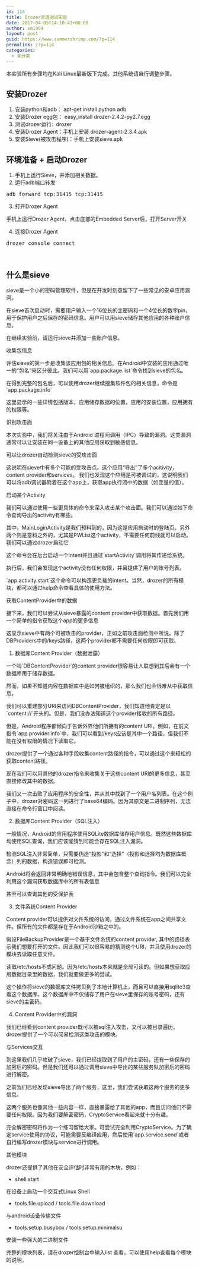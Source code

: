 ```yaml
---
id: 114
title: Drozer渗透测试实验
date: 2017-04-05T14:10:43+08:00
author: xm1994
layout: post
guid: https://www.summershrimp.com/?p=114
permalink: /?p=114
categories:
  - 未分类
---
```

本实验所有步骤均在Kali Linux最新版下完成。其他系统请自行调整步骤。

## 安装Drozer

  1. 安装python和adb： apt-get install python adb
  2. 安装Drozer egg包： easy_install drozer-2.4.2-py2.7.egg
  3. 测试drozer运行:  drozer
  4. 安装Drozer Agent：手机上安装 drozer-agent-2.3.4.apk
  5. 安装Sieve(被攻击程序)：手机上安装sieve.apk

## 环境准备 + 启动Drozer

  1. 手机上运行Sieve，并添加相关数据。
  2. 运行adb端口转发

<pre class="lang:default decode:true">adb forward tcp:31415 tcp:31415</pre>

<ol start="3">
  <li>
    打开Drozer Agent
  </li>
</ol>

手机上运行Drozer Agent，点击底部的Embedded Server后，打开Server开关

<ol start="4">
  <li>
    连接Drozer Agent
  </li>
</ol>

<pre class="lang:default decode:true ">drozer console connect</pre>

&nbsp;

## 什么是sieve

sieve是一个小的密码管理软件，但是在开发时刻意留下了一些常见的安卓应用漏洞。

在sieve首次启动时，需要用户输入一个16位长的主密码和一个4位长的数字pin，用于保护用户之后保存的密码信息。用户可以用sieve储存其他应用的各种账户信息。

在继续实验前，请运行sieve并添加一些账户信息。

收集包信息

评估sieve的第一步是收集该应用包的相关信息。在Android中安装的应用通过唯一的“包名”来区分彼此。我们可以用\`app.package.list\`命令找到sieve的包名。

在得到完整的包名后，可以使用drozer继续搜集软件包的相关信息，命令是\`app.package.info\`

这里显示的一些详情包括版本，应用储存数据的位置，应用的安装位置，应用拥有的权限等。

识别攻击面

本次实验中，我们将关注由于Android 进程间调用（IPC）导致的漏洞。这类漏洞通常可以让安装在同一设备上的其他应用获取到敏感信息。

可以让drozer自动检测sieve的受攻击面

这说明在sieve中有多个可能的受攻击点。这个应用“导出”了多个acitivity，content provider和services。 我们也发现这个应用是可被调试的，这说明我们可以将adb调试器附着在这个app上，获取app执行流中的数据（如变量的值）。

启动某个Activity

我们可以通过使用一些更具体的命令来深入攻击某个攻击面。我们可以通过如下命令查询导出的activity有哪些。

其中，MainLoginActivity是我们预料到的，因为这是应用启动时的登陆页。另外两个则是意料之外的，尤其是PWList这个activity，不需要任何前线就可以启动。我们可以通过drozer启动它

这个命令会在后台启动一个Intent并且通过\`startActivity\`调用将其传递给系统。

执行后，我们会发现这个activity没有任何权限，并且提供了用户的账号列表。

\`app.activity.start\`这个命令可以构造更负载的intent。当然，drozer的所有模块，都可以通过help命令查看具体的使用方法。

获取ContentProvider中的数据

接下来，我们可以尝试从sieve暴露的content provider中获取数据。首先我们用一个简单的指令获取这个app的更多信息

这显示sieve中有两个可被攻击的provider，正如之前攻击面检测中所说。除了DBProviders中的/keys路径，这两个provider都不需要任何权限即可获取。

  1. 数据库Content Provider（数据泄露）

一个叫\`DBContentProvider\`的content provider很容易让人联想到其后会有一个数据库用于储存数据。

然而，如果不知道内容在数据库中是如何被组织的，那么我们也会很难从中获取信息。

我们可以重建部分URI来访问DBContentProvider，我们知道他肯定是以\`content://\`开头的。但是，我们没办法知道这个provider接收的所有路径。

但是，Android程序都倾向于告诉外界他们所拥有的content URI。例如，在前文指令\`app.provider.info\`中，我们可以看到/keys应该是其中一个路径，但我们不能在没有权限的情况下读取它。

drozer提供了一个通过各种手段收集content路径的指令，可以通过这个来轻松的获取content路径。

现在我们可以用其他的drozer指令来收集关于这些content URI的更多信息，甚至直接修改其中的数据。

我们又一次击败了应用程序的安全性，并从其中找到了一个用户名列表。在这个例子中，drozer对密码这一列进行了base64编码。因为其原文是二进制序列，无法直接在命令行窗口中阅读。

<ol start="2">
  <li>
    数据库Content Provider（SQL注入）
  </li>
</ol>

一般情况，Android的应用程序使用SQLite数据库储存用户信息。既然这些数据库均使用SQL查询，我们应该能猜到可能会存在SQL注入漏洞。

检测SQL注入非常简单，只需要伪造“投影”和“选择”（投影和选择均为数据库概念）列的数据，构造错误即可检测。

Android将会返回非常明确地错误信息，其中会包含整个查询指令。我们可以完全利用这个漏洞获取数据库中的所有表信息

甚至可以查询其他的受保护表

<ol start="3">
  <li>
    文件系统Content Provider
  </li>
</ol>

Content provider可以提供对文件系统的访问，通过文件系统在app之间共享文件。但所有的文件都是存在于Android沙箱之中的。

假设FileBackupProvider是一个基于文件系统的content provider, 其中的路径表示我们想要打开的文件。因此我们可以很容易的猜测这个URI，并且使用drozer的模块去读取任意文件。

读取/etc/hosts不成问题。因为/etc/hosts本来就是全局可读的。但如果想获取应用数据目录里的数据，我们就要做更多的尝试。

这个操作将sieve的数据库文件拷贝到了本地计算机上，而且可以直接用sqlite3查看这个数据库。这个数据库中不仅储存了用户在sieve里保存的账号密码，还有sieve的主密码。

<ol start="4">
  <li>
    Content Provider中的漏洞
  </li>
</ol>

我们已经看到content provider既可以被sql注入攻击，又可以被目录遍历。drozer提供了一个可以简易检测这类攻击的模块。

与Services交互

到这里我们几乎攻破了sieve，我们已经提取到了用户的主密码，还有一些保存的加密后的密码。但是我们还可以通过调用sieve中导出的某些服务队加密后的密码进行解密。

之前我们已经发现sieve导出了两个服务，这里，我们尝试获取这两个服务的更多信息。

这两个服务也像其他一些内容一样，直接暴露给了其他的app，而且访问他们不需要任何权限。因为我们要解密密码，CryptoService看起来就十分有趣。

完全解密密码将作为一个练习留给大家。可尝试完全利用CryptoService。为了确定service使用的协议，可能需要反编译应用，然后使用\`app.service.send\`或者自行编写drozer模块与service进行调用。

其他模块

drozer还提供了其他在安全评估时非常有用的木块，例如：

  * shell.start

在设备上启动一个交互式Linux Shell

  * tools.file.upload / tools.file.download

与android设备传输文件

  * tools.setup.busybox / tools.setup.minimalsu

安装一些强大的二进制文件

完整的模块列表，请在drozer控制台中输入list 查看。可以使用help查看每个模块的说明。